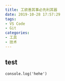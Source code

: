 ```yaml
---
title: 工欲善其事必先利其器
date: 2019-10-28 17:57:29
tags: 
- VS Code
- Git
categories: 
- 工具
- 技术
---
```


## test

```JS
console.log('hehe')
```